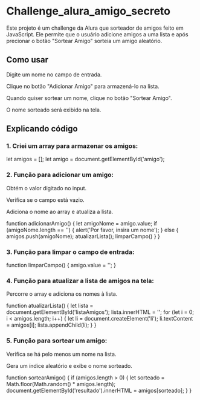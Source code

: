 # Challenge_alura_amigo_secreto

Este projeto é um challenge da Alura que sorteador de amigos feito em JavaScript. Ele permite que o usuário adicione amigos a uma lista e após precionar o botão "Sortear Amigo" sorteia um amigo aleatório.

 <h2>Como usar</h2>

Digite um nome no campo de entrada.

Clique no botão "Adicionar Amigo" para armazená-lo na lista.

Quando quiser sortear um nome, clique no botão "Sortear Amigo".

O nome sorteado será exibido na tela.

 <h2>Explicando código</h2>

<h3>1. Criei um array para armazenar os amigos:</h3>

let amigos = [];
let amigo = document.getElementById('amigo');

<h3>2. Função para adicionar um amigo:</h3>

Obtém o valor digitado no input.

Verifica se o campo está vazio.

Adiciona o nome ao array e atualiza a lista.

function adicionarAmigo() {
    let amigoNome = amigo.value;
    if (amigoNome.length == '') {
        alert('Por favor, insira um nome');
    } else {
        amigos.push(amigoNome);
        atualizarLista();
        limparCampo()
    }
}

<h3>3. Função para limpar o campo de entrada:</h3>

function limparCampo() {
    amigo.value = '';
}

<h3>4. Função para atualizar a lista de amigos na tela:</h3>

Percorre o array e adiciona os nomes à lista.

function atualizarLista() {
    let lista = document.getElementById('listaAmigos');
    lista.innerHTML = '';
    for (let i = 0; i < amigos.length; i++) {
        let li = document.createElement('li');
        li.textContent = amigos[i];
        lista.appendChild(li);
    }
}

<h3>5. Função para sortear um amigo:</h3>

Verifica se há pelo menos um nome na lista.

Gera um índice aleatório e exibe o nome sorteado.

function sortearAmigo() {
    if (amigos.length > 0) {
        let sorteado = Math.floor(Math.random() * amigos.length);
        document.getElementById('resultado').innerHTML = amigos[sorteado];
    }
}



